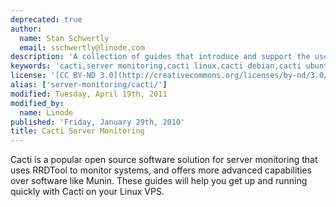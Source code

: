 ```yaml
---
deprecated: true
author:
  name: Stan Schwertly
  email: sschwertly@linode.com
description: 'A collection of guides that introduce and support the use of Cacti.'
keywords: 'cacti,server monitoring,cacti linux,cacti debian,cacti ubuntu'
license: '[CC BY-ND 3.0](http://creativecommons.org/licenses/by-nd/3.0/us/)'
alias: ['server-monitoring/cacti/']
modified: Tuesday, April 19th, 2011
modified_by:
  name: Linode
published: 'Friday, January 29th, 2010'
title: Cacti Server Monitoring
---
```


Cacti is a popular open source software solution for server monitoring that uses RRDTool to monitor systems, and offers more advanced capabilities over software like Munin. These guides will help you get up and running quickly with Cacti on your Linux VPS.
